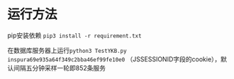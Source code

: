 # 运行方法

pip安装依赖 `pip3 install -r requirement.txt`

在数据库服务器上运行`python3 TestYKB.py inspura69e935a64f349c2bba46ef99fe10e0` （JSSESSIONID字段的cookie），默认间隔五分钟采样一轮即852条服务
